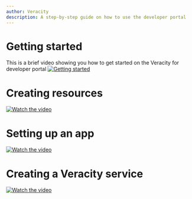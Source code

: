 ```yaml
---
author: Veracity
description: A step-by-step guide on how to use the developer portal
---
```


# Getting started

This is a brief video showing you how to get started on the Veracity for developer portal
[![Getting started ](assets/gettingStarted_play.gif)](https://brandcentral.dnv.com/mars/embed?o=55A3D8D74ED78BAD&c=10651&a=N)

# Creating resources

[![Watch the video](assets/createResourse_play.gif)](https://brandcentral.dnv.com/mars/embed?o=6F95E8DCB2669A8B&c=10651&a=N)

# Setting up an app
[![Watch the video](assets/settingApp_play.gif)](https://brandcentral.dnv.com/mars/embed?o=231C2B4325BC4746&c=10651&a=N)

# Creating a Veracity service
[![Watch the video](assets/creatingService_play.gif)](https://brandcentral.dnv.com/mars/embed?o=60ABE550617D6AD6&c=10651&a=N)
